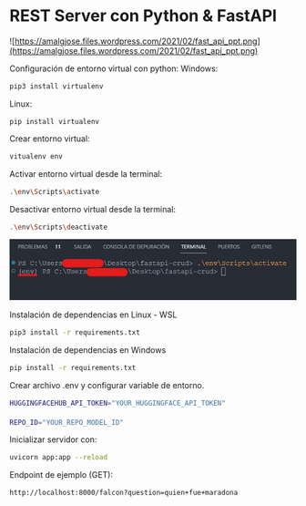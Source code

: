 # REST Server con Python & FastAPI

![https://amalgjose.files.wordpress.com/2021/02/fast_api_ppt.png](https://amalgjose.files.wordpress.com/2021/02/fast_api_ppt.png)

Configuración de entorno virtual con python:
Windows:
```bash
pip3 install virtualenv
```

Linux:
```
pip install virtualenv
```

Crear entorno virtual:
```bash
vitualenv env
```

Activar entorno virtual desde la terminal:
```bash
.\env\Scripts\activate
```

Desactivar entorno virtual desde la terminal:
```bash
.\env\Scripts\deactivate
```

![Entorno Activado](static/images/entorno-activado.jpg)


Instalación de dependencias en Linux - WSL
```bash
pip3 install -r requirements.txt
```

Instalación de dependencias en Windows
```bash
pip install -r requirements.txt
```

Crear archivo .env y configurar variable de entorno.

```bash
HUGGINGFACEHUB_API_TOKEN="YOUR_HUGGINGFACE_API_TOKEN"

REPO_ID="YOUR_REPO_MODEL_ID"
```

Inicializar servidor con:
```bash
uvicorn app:app --reload
```

Endpoint de ejemplo (GET):
```bash
http://localhost:8000/falcon?question=quien+fue+maradona
```
